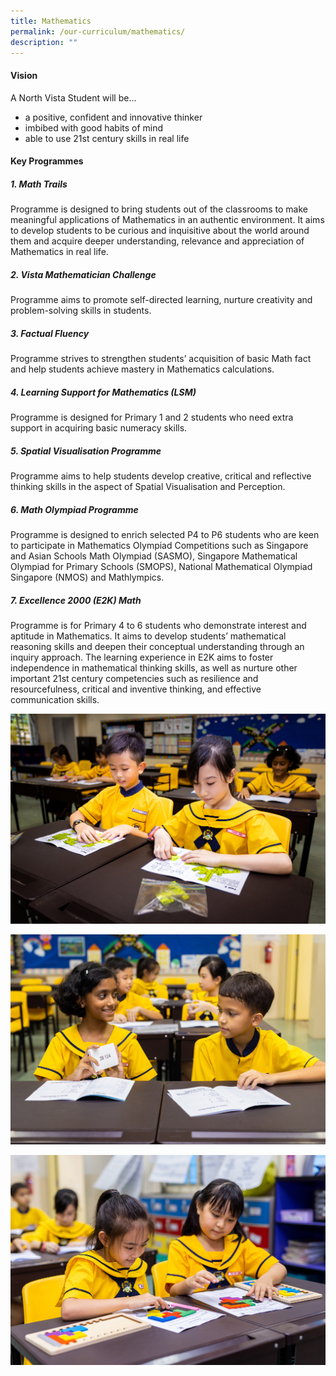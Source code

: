 ```yaml
---
title: Mathematics
permalink: /our-curriculum/mathematics/
description: ""
---
```


#### Vision

A North Vista Student will be...
*   a positive, confident and innovative thinker
*   imbibed with good habits of mind
*   able to use 21st century skills in real life

#### Key Programmes

##### 1. Math Trails
Programme is designed to bring students out of the classrooms to make meaningful applications of Mathematics in an authentic environment. It aims to develop students to be curious and inquisitive about the world around them and acquire deeper understanding, relevance and appreciation of Mathematics in real life.

##### 2. Vista Mathematician Challenge
Programme aims to promote self-directed learning, nurture creativity and problem-solving skills in students.

##### 3. Factual Fluency
Programme strives to strengthen students’ acquisition of basic Math fact and help students achieve mastery in Mathematics calculations.

##### 4. Learning Support for Mathematics (LSM)
Programme is designed for Primary 1 and 2 students who need extra support in acquiring basic numeracy skills.

##### 5. Spatial Visualisation Programme
Programme aims to help students develop creative, critical and reflective thinking skills in the aspect of Spatial Visualisation and Perception.

##### 6. Math Olympiad Programme
Programme is designed to enrich selected P4 to P6 students who are keen to participate in Mathematics Olympiad Competitions such as Singapore and Asian Schools Math Olympiad (SASMO), Singapore Mathematical Olympiad for Primary Schools (SMOPS), National Mathematical Olympiad Singapore (NMOS) and Mathlympics.

##### 7. Excellence 2000 (E2K) Math
Programme is for Primary 4 to 6 students who demonstrate interest and aptitude in Mathematics. It aims to develop students’ mathematical reasoning skills and deepen their conceptual understanding through an inquiry approach. The learning experience in E2K aims to foster independence in mathematical thinking skills, as well as nurture other important 21st century competencies such as resilience and resourcefulness, critical and inventive thinking, and effective communication skills.

![](/images/MA/ma1.jpg)

![](/images/MA/ma2.jpg)

![](/images/MA/ma3.jpg)